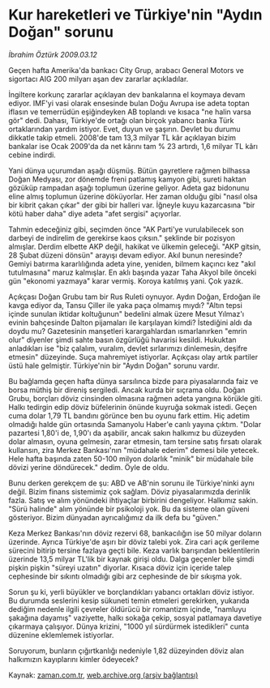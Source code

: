 # Kur hareketleri ve Türkiye'nin "Aydın Doğan" sorunu

*İbrahim Öztürk 2009.03.12*

<tr><td class="metin" colspan="2" style="padding-top: 20px; padding-left: 5px; padding-right: 10px;">Geçen hafta Amerika'da bankacı City Grup, arabacı General Motors ve sigortacı AIG 200 milyarı aşan dev zararlar açıkladılar.</td></tr><tr><td class="metin" colspan="2" style="padding-top: 20px; padding-left: 5px; padding-right: 10px;"><p>İngiltere korkunç zararlar açıklayan dev bankalarına el koymaya devam ediyor. IMF'yi vasi olarak ensesinde bulan Doğu Avrupa ise adeta toptan iflasın ve temerrüdün eşiğindeyken AB toplandı ve kısaca "ne halin varsa gör" dedi. Dahası, Türkiye'de ortağı olan birçok yabancı banka Türk ortaklarından yardım istiyor. Evet, duyun ve şaşırın. Devlet bu durumu dikkatle takip etmeli. 2008'de tam 13,3 milyar TL kâr açıklayan bizim bankalar ise Ocak 2009'da da net kârını tam % 23 artırdı, 1,6 milyar TL kârı cebine indirdi. 
<p> Yani dünya uçurumdan aşağı düşmüş. Bütün gayretlere rağmen bilhassa Doğan Medyası, zor dönemde freni patlamış kamyon gibi, sureti haktan gözüküp rampadan aşağı toplumun üzerine geliyor. Adeta gaz bidonunu eline almış toplumun üzerine döküyorlar. Her zaman olduğu gibi "nasıl olsa bir kibrit çakan çıkar" der gibi bir halleri var. İğneyle kuyu kazarcasına "bir kötü haber daha" diye adeta "afet sergisi" açıyorlar. 
<p> Tahmin edeceğiniz gibi, seçimden önce "AK Parti'ye vurulabilecek son darbeyi de indirelim de gerekirse kaos çıksın." şeklinde bir pozisyon almışlar. Derdim elbette AKP değil, hakikat ve ülkemin geleceği. "AKP gitsin, 28 Şubat düzeni dönsün" arayışı devam ediyor. Akıl bunun neresinde? Gemiyi batırma kararlılığında adeta yine, yeniden, bilmem kaçıncı kez "akıl tutulmasına" maruz kalmışlar. En aklı başında yazar Taha Akyol bile önceki gün "ekonomi yazmaya" karar vermiş. Koroya katılmış yani. Çok yazık.
<p> Açıkçası Doğan Grubu tam bir Rus Ruleti oynuyor. Aydın Doğan, Erdoğan ile kavga ediyor da, Tansu Çiller ile yaka paça olmamış mıydı? "Altın tepsi içinde sunulan iktidar koltuğunun" bedelini almak üzere Mesut Yılmaz'ı evinin bahçesinde Dalton pijamaları ile karşılayan kimdi? İstediğini aldı da doydu mu? Gazetesinin manşetleri karargahlardan ısmarlanırken "emrin olur" diyenler şimdi sahte basın özgürlüğü havarisi kesildi. Hukuktan anladıkları ise "biz çalalım, vuralım, devlet sırlarımızı dinlemesin, deşifre etmesin" düzeyinde. Suça mahremiyet istiyorlar. Açıkçası olay artık partiler üstü hale gelmiştir. Türkiye'nin bir "Aydın Doğan" sorunu vardır. 
<p> Bu bağlamda geçen hafta dünya sarsılınca bizde para piyasalarında faiz ve borsa müthiş bir direniş sergiledi. Ancak kurda bir sıçrama oldu. Doğan Grubu, borçları döviz cinsinden olmasına rağmen adeta yangına körükle giti. Halkı tedirgin edip döviz büfelerinin önünde kuyruğa sokmak istedi. Geçen cuma dolar 1,79 TL bandını görünce ben bu oyunu fark ettim. Hiç adetim olmadığı halde gün ortasında Samanyolu Haber'e canlı yayına çıktım. "Dolar pazartesi 1,80'i de, 1,90'ı da aşabilir, ancak sakın halkımız bu düzeyden dolar almasın, oyuna gelmesin, zarar etmesin, tam tersine satış fırsatı olarak kullansın, zira Merkez Bankası'nın "müdahale ederim" demesi bile yetecek. Hele hafta başında zaten 50-100 milyon dolarlık "minik" bir müdahale bile dövizi yerine döndürecek." dedim. Öyle de oldu. 
<p> Bunu derken gerekçem de şu: ABD ve AB'nin sorunu ile Türkiye'ninki aynı değil. Bizim finans sistemimiz çok sağlam. Döviz piyasalarımızda derinlik fazla. Satış ve alım yönündeki ihtiyaçlar birbirini dengeliyor. Halkımız sakin. "Sürü halinde" alım yönünde bir psikoloji yok. Bu da sisteme olan güveni gösteriyor. Bizim dünyadan ayrıcalığımız da ilk defa bu "güven." 
<p> Keza Merkez Bankası'nın döviz rezervi 68, bankacılığın ise 50 milyar doların üzerinde. Ayrıca Türkiye'de aşırı bir döviz talebi yok. Zira cari açık gerileme sürecini bitirip tersine fazlaya geçti bile. Keza varlık barışından beklentilerin üzerinde 13,5 milyar TL'lik bir kaynak girişi oldu. Dalga geçenler bile şimdi pişkin pişkin "süreyi uzatın" diyorlar. Kısaca döviz için içeride talep cephesinde bir sıkıntı olmadığı gibi arz cephesinde de bir sıkışma yok.
<p> Sorun şu ki, yerli büyükler ve borçlandıkları yabancı ortakları döviz istiyor. Bu durumda seslerini kesip sükuneti temin etmeleri gerekirken, yukarıda dediğim nedenle ilgili çevreler öldürücü bir romantizm içinde, "namluyu şakağına dayamış" vaziyette, halkı sokağa çekip, sosyal patlamaya davetiye çıkarmaya çalışıyor. Dünya krizini, "1000 yıl sürdürmek istedikleri" cunta düzenine eklemlemek istiyorlar. 
<p> Soruyorum, bunların çığırtkanlığı nedeniyle 1,82 düzeyinden döviz alan halkımızın kayıplarını kimler ödeyecek?<br/></p></p></p></p></p></p></p></p></p></td></tr>

Kaynak: [zaman.com.tr](http://zaman.com.tr/yazar.do?yazino=824344), [web.archive.org (arşiv bağlantısı)](http://web.archive.org/web/20090315084631/http://www.zaman.com.tr:80/yazar.do?yazino=824344)
